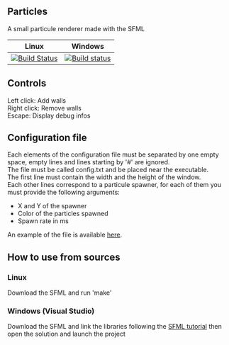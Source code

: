 ## Particles
A small particule renderer made with the SFML

| Linux          | Windows     |
| -------------- | ------------ |
| [![Build Status](https://travis-ci.org/Xwilarg/Particles.svg?branch=master)](https://travis-ci.org/Xwilarg/Particles) | [![Build status](https://ci.appveyor.com/api/projects/status/jj47bntivyosii9n/branch/master?svg=true)](https://ci.appveyor.com/project/Xwilarg/particles/branch/master) |

## Controls

Left click: Add walls<br/>
Right click: Remove walls<br/>
Escape: Display debug infos

## Configuration file

Each elements of the configuration file must be separated by one empty space, empty lines and lines starting by '#' are ignored.<br/>
The file must be called config.txt and be placed near the executable.<br/>
The first line must contain the width and the height of the window.<br/>
Each other lines correspond to a particule spawner, for each of them you must provide the following arguments:<br/>
- X and Y of the spawner
- Color of the particles spawned
- Spawn rate in ms

An example of the file is available [here](https://github.com/Xwilarg/Particles/blob/master/Particles/config.txt).

## How to use from sources

### Linux
Download the SFML and run 'make'


### Windows (Visual Studio)
Download the SFML and link the libraries following the [SFML tutorial](https://www.sfml-dev.org/tutorials/2.5/start-vc.php) then open the solution and launch the project
